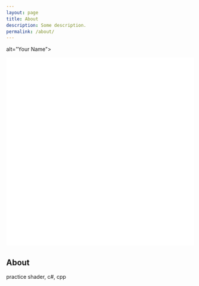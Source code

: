 ```yaml
---
layout: page
title: About
description: Some description.
permalink: /about/
---
```


 alt="Your Name">

![](/images/person.png)



## About
practice shader, c#, cpp

